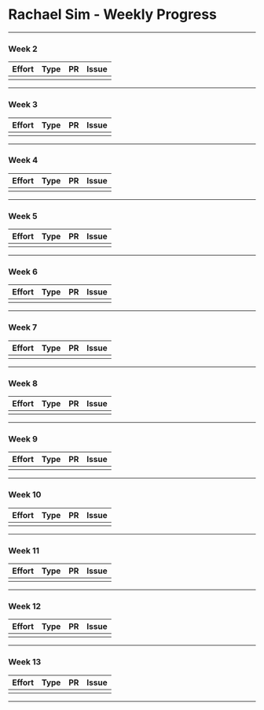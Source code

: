 # Rachael Sim - Weekly Progress
-----------------------------------------------
### Week 2
Effort | Type | PR | Issue
-------|------|----|------
 | | |
 -----------------------------------------------
 ### Week 3
Effort | Type | PR | Issue
-------|------|----|------
 | | |
 -----------------------------------------------
 ### Week 4
Effort | Type | PR | Issue
-------|------|----|------
 | | | 
 -----------------------------------------------
 ### Week 5
Effort | Type | PR | Issue
-------|------|----|------
 | | |
 -----------------------------------------------
 ### Week 6
Effort | Type | PR | Issue
-------|------|----|------
 | | |
 -----------------------------------------------
 ### Week 7
Effort | Type | PR | Issue
-------|------|----|------
 | | |
 -----------------------------------------------
 ### Week 8
Effort | Type | PR | Issue
-------|------|----|------
 | | |
 -----------------------------------------------
 ### Week 9
Effort | Type | PR | Issue
-------|------|----|------
 | | |
 -----------------------------------------------
 ### Week 10
Effort | Type | PR | Issue
-------|------|----|------
 | | |
 -----------------------------------------------
 ### Week 11
Effort | Type | PR | Issue
-------|------|----|------
 | | |
 -----------------------------------------------
 ### Week 12
Effort | Type | PR | Issue
-------|------|----|------
 | | |
 -----------------------------------------------
 ### Week 13
Effort | Type | PR | Issue
-------|------|----|------
 | | |
 -----------------------------------------------
